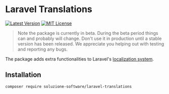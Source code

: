 # Laravel Translations

[![Latest Version](http://img.shields.io/packagist/v/soluzione-software/laravel-translations.svg?label=Release&style=for-the-badge)](https://packagist.org/packages/soluzione-software/laravel-translations)
[![MIT License](https://img.shields.io/github/license/soluzione-software/laravel-translations.svg?label=License&color=blue&style=for-the-badge)](https://github.com/soluzione-software/laravel-translations/blob/master/LICENSE.md)

> Note the package is currently in beta. During the beta period things can and probably will change. Don't use it in production until a stable version has been released. We appreciate you helping out with testing and reporting any bugs.

The package adds extra functionalities to Laravel's [localization system](https://laravel.com/docs/8.x/localization).

## Installation

```bash
composer require soluzione-software/laravel-translations
```
